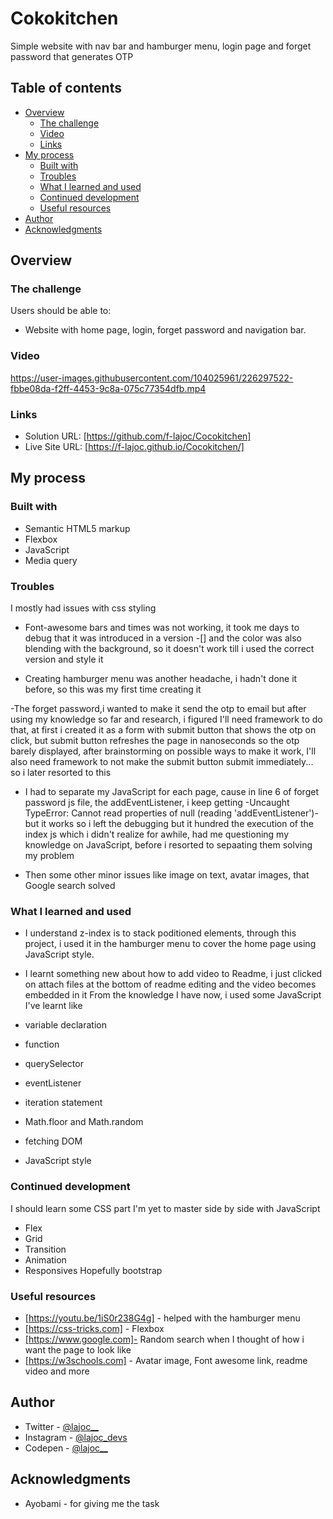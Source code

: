 # Cokokitchen 
Simple website with nav bar and hamburger menu, login page and forget password that generates OTP

## Table of contents

- [Overview](#overview)
  - [The challenge](#the-challenge)
  - [Video](#video)
  - [Links](#links)
- [My process](#my-process)
  - [Built with](#built-with)
  - [Troubles](#troubles)
  - [What I learned and used](#what-i-learned-and-used)
  - [Continued development](#continued-development)
  - [Useful resources](#useful-resources)
- [Author](#author)
- [Acknowledgments](#acknowledgments)

## Overview

### The challenge

Users should be able to:

- Website with home page, login, forget password and navigation bar.

### Video 


https://user-images.githubusercontent.com/104025961/226297522-fbbe08da-f2ff-4453-9c8a-075c77354dfb.mp4




### Links

- Solution URL: [https://github.com/f-lajoc/Cocokitchen] 
- Live Site URL: [https://f-lajoc.github.io/Cocokitchen/]

## My process

### Built with

- Semantic HTML5 markup
- Flexbox
- JavaScript
- Media query

### Troubles

I mostly had issues with css styling

- Font-awesome bars and times was not working, it took me days to debug that it was introduced in a version -[<link rel="stylesheet" href="https://cdnjs.cloudflare.com/ajax/libs/font-awesome/4.7.0/css/font-awesome.min.css">] and the color was also blending with the background, so it doesn't work till i used the correct version and style it

- Creating hamburger menu was another headache, i hadn't done it before, so this was my first time creating it

-The forget password,i wanted to make it send the otp to email but after using my knowledge so far and research, i figured I'll need framework to do that, at first i created it as a form with submit button that shows the otp on click, but submit button refreshes the page in nanoseconds so the otp barely displayed, after brainstorming on possible ways to make it work, I'll also need framework to not make the submit button submit immediately... so i later resorted to this

- I had to separate my JavaScript for each page, cause in line 6 of forget password js file, the addEventListener, i keep getting -Uncaught TypeError: Cannot read properties of null (reading 'addEventListener')- but it works so i left the debugging but it hundred the execution of the index js which i didn't realize for awhile, had me questioning my knowledge on JavaScript, before i resorted to sepaating them solving my problem

- Then some other minor issues like image on text, avatar images, that Google search solved

### What I learned and used

- I understand z-index is to stack poditioned elements, through this project, i used it in the hamburger menu to cover the home page using JavaScript style.
- I learnt something new about how to add video to Readme, i just clicked on attach files at the bottom of readme editing and the video becomes embedded in it
From the knowledge I have now, i used some JavaScript I've learnt like

- variable declaration
- function
- querySelector
- eventListener
- iteration statement
- Math.floor and Math.random
- fetching DOM
- JavaScript style

### Continued development

I should learn some CSS part I'm yet to master side by side with JavaScript 
- Flex
- Grid
- Transition
- Animation
- Responsives
Hopefully bootstrap

### Useful resources
- [https://youtu.be/1iS0r238G4g] - helped with the hamburger menu
- [https://css-tricks.com] - Flexbox
- [https://www.google.com]- Random search when I thought of how i want the page to look like
- [https://w3schools.com] - Avatar image, Font awesome link, readme video and more

## Author

- Twitter - [@lajoc__](https://www.twitter.com/lajoc__)
- Instagram - [@lajoc_devs](https://www.instagram.com/lajoc_devs)
- Codepen - [@lajoc__](https://codepen.io/lajoc__/pen/bGvYWjR)

## Acknowledgments
- Ayobami - for giving me the task
